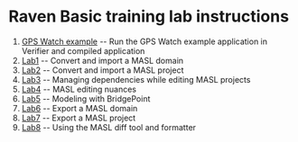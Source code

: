 Raven Basic training lab instructions
=====================================

1. [GPS Watch example](gps.md) -- Run the GPS Watch example application in
Verifier and compiled application  
2. [Lab1](lab1.md) -- Convert and import a MASL domain  
3. [Lab2](lab2.md) -- Convert and import a MASL project  
4. [Lab3](lab3.md) -- Managing dependencies while editing MASL projects  
5. [Lab4](lab4.md) -- MASL editing nuances  
6. [Lab5](lab5.md) -- Modeling with BridgePoint  
7. [Lab6](lab6.md) -- Export a MASL domain  
8. [Lab7](lab7.md) -- Export a MASL project  
9. [Lab8](lab8.md) -- Using the MASL diff tool and formatter  
